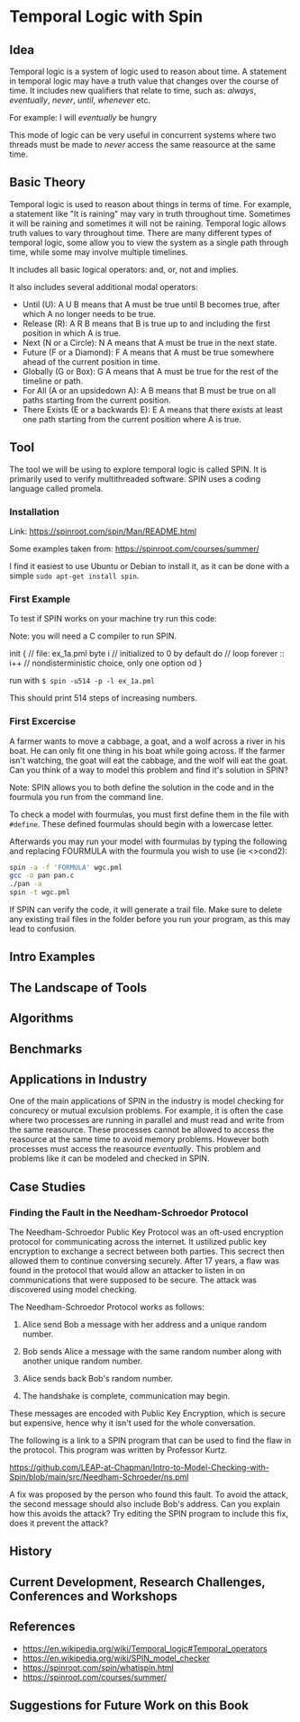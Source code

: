 # Temporal Logic with Spin

## Idea

Temporal logic is a system of logic used to reason about time. A statement in temporal logic may have a truth value that changes over the course of time. It includes new qualifiers that relate to time, such as: *always*, *eventually*, *never*, *until*, *whenever* etc.

For example: I will *eventually* be hungry

This mode of logic can be very useful in concurrent systems where two threads must be made to *never* access the same reasource at the same time. 

## Basic Theory

Temporal logic is used to reason about things in terms of time. For example, a statement like "It is raining" may vary in truth throughout time. Sometimes it will be raining and sometimes it will not be raining. Temporal logic allows truth values to vary throughout time. There are many different types of temporal logic, some allow you to view the system as a single path through time, while some may involve multiple timelines. 

It includes all basic logical operators: and, or, not and implies.

It also includes several additional modal operators:
* Until (U):
    A U B means that A must be true until B becomes true, after which A no longer needs to be true.
* Release (R):
    A R B means that B is true up to and including the first position in which A is true.
* Next (N or a Circle):
    N A means that A must be true in the next state.
* Future (F or a Diamond):
    F A means that A must be true somewhere ahead of the current position in time.
* Globally (G or Box):
    G A means that A must be true for the rest of the timeline or path.
* For All (A or an upsidedown A):
    A B means that B must be true on all paths starting from the current position.
* There Exists (E or a backwards E):
    E A means that there exists at least one path starting from the current position where A is true.

## Tool

The tool we will be using to explore temporal logic is called SPIN. It is primarily used to verify multithreaded software. SPIN uses a coding language called promela.

### Installation
Link: https://spinroot.com/spin/Man/README.html

Some examples taken from: https://spinroot.com/courses/summer/

I find it easiest to use Ubuntu or Debian to install it, as it can be done with a simple `sudo apt-get install spin`.

### First Example
To test if SPIN works on your machine try run this code:

Note: you will need a C compiler to run SPIN.

init {	// file: ex_1a.pml
		byte i	// initialized to 0 by default
		do	// loop forever
		:: i++	// nondisterministic choice, only one option
		od
	}

run with `$ spin -u514 -p -l ex_1a.pml`

This should print 514 steps of increasing numbers.

### First Excercise
A farmer wants to move a cabbage, a goat, and a wolf across a river in his boat. He can only fit one thing in his boat while going across. If the farmer isn't watching, the goat will eat the cabbage, and the wolf will eat the goat. Can you think of a way to model this problem and find it's solution in SPIN?

Note: SPIN allows you to both define the solution in the code and in the fourmula you run from the command line.

To check a model with fourmulas, you must first define them in the file with `#define`. These defined fourmulas should begin with a lowercase letter.

Afterwards you may run your model with fourmulas by typing the following and replacing FOURMULA with the fourmula you wish to use (ie <>cond2):

```bash
spin -a -f 'FORMULA' wgc.pml
gcc -o pan pan.c
./pan -a
spin -t wgc.pml
```

If SPIN can verify the code, it will generate a trail file. Make sure to delete any existing trail files in the folder before you run your program, as this may lead to confusion.

## Intro Examples

## The Landscape of Tools

## Algorithms

## Benchmarks

## Applications in Industry

One of the main applications of SPIN in the industry is model checking for concurecy or mutual exculsion problems. For example, it is often the case where two processes are running in parallel and must read and write from the same reasource. These processes cannot be allowed to access the reasource at the same time to avoid memory problems. However both processes must access the reasource *eventually*. This problem and problems like it can be modeled and checked in SPIN.

## Case Studies

### Finding the Fault in the Needham-Schroedor Protocol

The Needham-Schroedor Public Key Protocol was an oft-used encryption protocol for communicating across the internet. It ustilized public key encryption to exchange a secrect between both parties. This secrect then allowed them to continue conversing securely. After 17 years, a flaw was found in the protocol that would allow an attacker to listen in on communications that were supposed to be secure. The attack was discovered using model checking.

The Needham-Schroedor Protocol works as follows:

1. Alice send Bob a message with her address and a unique random number.

2. Bob sends Alice a message with the same random number along with another unique random number.

3. Alice sends back Bob's random number.

4. The handshake is complete, communication may begin.

These messages are encoded with Public Key Encryption, which is secure but expensive, hence why it isn't used for the whole conversation. 

The following is a link to a SPIN program that can be used to find the flaw in the protocol. This program was written by Professor Kurtz.

https://github.com/LEAP-at-Chapman/Intro-to-Model-Checking-with-Spin/blob/main/src/Needham-Schroeder/ns.pml

A fix was proposed by the person who found this fault. To avoid the attack, the second message should also include Bob's address. Can you explain how this avoids the attack? Try editing the SPIN program to include this fix, does it prevent the attack?

## History

## Current Development, Research Challenges, Conferences and Workshops

## References
* https://en.wikipedia.org/wiki/Temporal_logic#Temporal_operators
* https://en.wikipedia.org/wiki/SPIN_model_checker
* https://spinroot.com/spin/whatispin.html
* https://spinroot.com/courses/summer/

## Suggestions for Future Work on this Book
